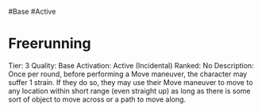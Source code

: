 #Base 
#Active 

# Freerunning
Tier: 3
Quality: Base
Activation: Active (Incidental)
Ranked: No
Description: Once per round, before performing a Move maneuver, the character may suffer 1 strain. If they do so, they may use their Move maneuver to move to any location within short range (even straight up) as long as there is some sort of object to move across or a path to move along.